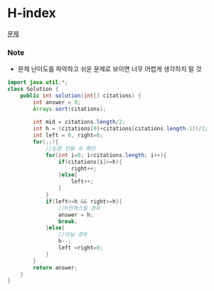 # H-index

[문제](https://programmers.co.kr/learn/courses/30/lessons/42747)

### Note
- 문제 난이도를 파악하고 쉬운 문제로 보이면 너무 어렵게 생각하지 말 것

```java
import java.util.*;
class Solution {
    public int solution(int[] citations) {
        int answer = 0;
        Arrays.sort(citations);
        
        int mid = citations.length/2;
        int h = (citations[0]+citations[citations.length-1])/2;
        int left = 0, right=0;
        for(;;){
            //논몬 인용 수 확인
            for(int i=0; i<citations.length; i++){
                if(citations[i]>=h){
                    right++;
                }else{
                    left++;
                }
            }
            if(left<=h && right>=h){
                //h인덱스일 경우
                answer = h;
                break;
            }else{
                //아닐 경우
                h--;
                left =right=0;
            }
        }
        return answer;
    }
}
```


